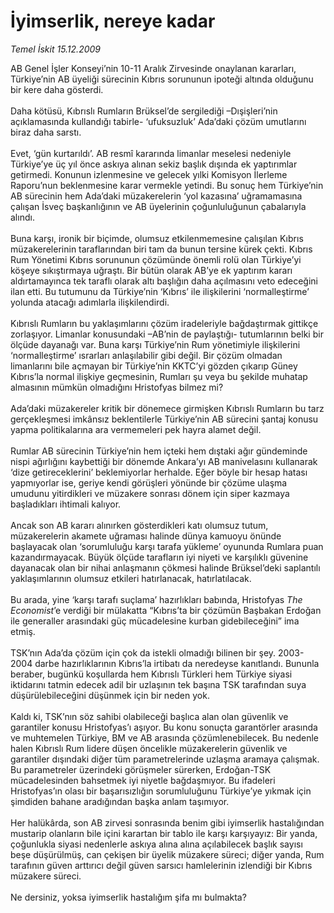 # İyimserlik, nereye kadar

*Temel İskit 15.12.2009*

<div class="yazi">AB Genel İşler Konseyi’nin 10-11 Aralık Zirvesinde onaylanan kararları, Türkiye’nin AB üyeliği sürecinin Kıbrıs sorununun ipoteği altında olduğunu bir kere daha gösterdi. <br/><br/>Daha kötüsü, Kıbrıslı Rumların Brüksel’de sergilediği –Dışişleri’nin açıklamasında kullandığı tabirle- ‘ufuksuzluk’ Ada’daki çözüm umutlarını biraz daha sarstı. <br/><br/>Evet, ‘gün kurtarıldı’. AB resmî kararında limanlar meselesi nedeniyle Türkiye’ye üç yıl önce askıya alınan sekiz başlık dışında ek yaptırımlar getirmedi. Konunun izlenmesine ve gelecek yılki Komisyon İlerleme Raporu’nun beklenmesine karar vermekle yetindi. Bu sonuç hem Türkiye’nin AB sürecinin hem Ada’daki müzakerelerin ‘yol kazasına’ uğramamasına çalışan İsveç başkanlığının ve AB üyelerinin çoğunluluğunun çabalarıyla alındı. <br/><br/>Buna karşı, ironik bir biçimde, olumsuz etkilenmemesine çalışılan Kıbrıs müzakerelerinin taraflarından biri tam da bunun tersine kürek çekti. Kıbrıs Rum Yönetimi Kıbrıs sorununun çözümünde önemli rolü olan Türkiye’yi köşeye sıkıştırmaya uğraştı. Bir bütün olarak AB’ye ek yaptırım kararı aldırtamayınca tek taraflı olarak altı başlığın daha açılmasını veto edeceğini ilan etti. Bu tutumunu da Türkiye’nin ‘Kıbrıs’ ile ilişkilerini ‘normalleştirme’ yolunda atacağı adımlarla ilişkilendirdi. <br/><br/>Kıbrıslı Rumların bu yaklaşımlarını çözüm iradeleriyle bağdaştırmak gittikçe zorlaşıyor. Limanlar konusundaki –AB’nin de paylaştığı- tutumlarının belki bir ölçüde dayanağı var. Buna karşı Türkiye’nin Rum yönetimiyle ilişkilerini ‘normalleştirme’ ısrarları anlaşılabilir gibi değil. Bir çözüm olmadan limanlarını bile açmayan bir Türkiye’nin KKTC’yi gözden çıkarıp Güney Kıbrıs’la normal ilişkiye geçmesinin, Rumları şu veya bu şekilde muhatap almasının mümkün olmadığını Hristofyas bilmez mi? <br/><br/>Ada’daki müzakereler kritik bir dönemece girmişken Kıbrıslı Rumların bu tarz gerçekleşmesi imkânsız beklentilerle Türkiye’nin AB sürecini şantaj konusu yapma politikalarına ara vermemeleri pek hayra alamet değil. <br/><br/>Rumlar AB sürecinin Türkiye’nin hem içteki hem dıştaki ağır gündeminde nispi ağırlığını kaybettiği bir dönemde Ankara’yı AB manivelasını kullanarak ‘dize getireceklerini’ beklemiyorlar herhalde. Eğer böyle bir hesap hatası yapmıyorlar ise, geriye kendi görüşleri yönünde bir çözüme ulaşma umudunu yitirdikleri ve müzakere sonrası dönem için siper kazmaya başladıkları ihtimali kalıyor. <br/><br/>Ancak son AB kararı alınırken gösterdikleri katı olumsuz tutum, müzakerelerin akamete uğraması halinde dünya kamuoyu önünde başlayacak olan ‘sorumluluğu karşı tarafa yükleme’ oyununda Rumlara puan kazandırmayacak. Büyük ölçüde tarafların iyi niyeti ve karşılıklı güvenine dayanacak olan bir nihai anlaşmanın çökmesi halinde Brüksel’deki saplantılı yaklaşımlarının olumsuz etkileri hatırlanacak, hatırlatılacak. <br/><br/>Bu arada, yine ‘karşı tarafı suçlama’ hazırlıkları babında, Hristofyas <i>The Economist</i>’e verdiği bir mülakatta “Kıbrıs’ta bir çözümün Başbakan Erdoğan ile generaller arasındaki güç mücadelesine kurban gidebileceğini” ima etmiş. <br/><br/>TSK’nın Ada’da çözüm için çok da istekli olmadığı bilinen bir şey. 2003-2004 darbe hazırlıklarının Kıbrıs’la irtibatı da neredeyse kanıtlandı. Bununla beraber, bugünkü koşullarda hem Kıbrıslı Türkleri hem Türkiye siyasi iktidarını tatmin edecek adil bir uzlaşının tek başına TSK tarafından suya düşürülebileceğini düşünmek için bir neden yok. <br/><br/>Kaldı ki, TSK’nın söz sahibi olabileceği başlıca alan olan güvenlik ve garantiler konusu Hristofyas’ı aşıyor. Bu konu sonuçta garantörler arasında ve muhtemelen Türkiye, BM ve AB arasında çözümlenebilecek. Bu nedenle halen Kıbrıslı Rum lidere düşen öncelikle müzakerelerin güvenlik ve garantiler dışındaki diğer tüm parametrelerinde uzlaşma aramaya çalışmak. Bu parametreler üzerindeki görüşmeler sürerken, Erdoğan-TSK mücadelesinden bahsetmek iyi niyetle bağdaşmıyor. Bu ifadeleri Hristofyas’ın olası bir başarısızlığın sorumluluğunu Türkiye’ye yıkmak için şimdiden bahane aradığından başka anlam taşımıyor. <br/><br/>Her halükârda, son AB zirvesi sonrasında benim gibi iyimserlik hastalığından mustarip olanların bile içini karartan bir tablo ile karşı karşıyayız: Bir yanda, çoğunlukla siyasi nedenlerle askıya alına alına açılabilecek başlık sayısı beşe düşürülmüş, can çekişen bir üyelik müzakere süreci; diğer yanda, Rum tarafının güven arttırıcı değil güven sarsıcı hamlelerinin izlendiği bir Kıbrıs müzakere süreci. <br/><br/>Ne dersiniz, yoksa iyimserlik hastalığım şifa mı bulmakta?
              </div>
